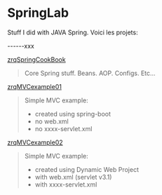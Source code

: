 # SpringLab
Stuff I did with JAVA Spring. Voici les projets:

------xxx


[zrqSpringCookBook](https://github.com/rdquintas/SpringLab/tree/master/zrqSpringCookBook)
> Core Spring stuff. Beans. AOP. Configs. Etc...

[zrqMVCexample01](https://github.com/rdquintas/SpringLab/tree/master/zrqMVCexample01)
> Simple MVC example: 
>  - created using spring-boot
>  - no web.xml
>  - no xxxx-servlet.xml

[zrqMVCexample02](https://github.com/rdquintas/SpringLab/tree/master/zrqMVCexample02)
> Simple MVC example: 
>  - created using Dynamic Web Project
>  - with web.xml (servlet v3.1)
>  - with xxxx-servlet.xml

